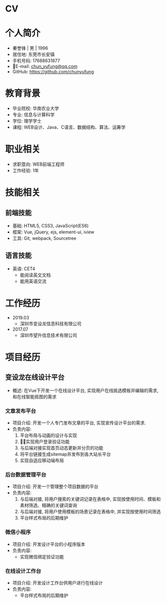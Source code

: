# CV

# 个人简介
- 秦誉锋 | 男 | 1996
- 居住地: 东莞市长安镇
- 手机号码: 17688631877
- E-mail: chun_yufung@qq.com
- GitHub: https://github.com/chunyufung

# 教育背景
- 毕业院校: 华南农业大学
- 专业: 信息与计算科学
- 学位: 理学学士
- 课程: WEB设计、Java、C语言、数据结构、算法、运筹学

# 职业相关
- 求职意向: WEB前端工程师
- 工作经验: 1年

# 技能相关
## 前端技能
- 基础: HTML5, CSS3, JavaScript(ES6)
- 框架: Vue, jQuery, ejs, element-ui, iview
- 工具: Git, webpack, Sourcetree
## 语言技能
- 英语: CET4
    - 能阅读英文文档
    - 能用英语交流

# 工作经历
- 2019.03
    - 深圳市变设龙信息科技有限公司
- 2017.07
    - 深圳市望升信息技术有限公司

# 项目经历
## 变设龙在线设计平台
- 概述: 在Vue下开发一个在线设计平台, 实现用户在线挑选模板并编辑的需求, 和在线智能抠图的需求
### 文章发布平台
- 项目介绍: 开发一个人专门发布文章的平台, 实现宣传设计平台的需求.
- 负责内容: 
    1. 平台布局与动画的设计与实现
    2. 实现用户登录验证功能
    3. 与后端对接实现首页动态更新并分页的功能
    4. 将平台链接生成sitemap并发布到各大站长平台
    5. 实现自适应移动端布局
### 后台数据管理平台
- 项目介绍: 开发一个管理整个项目数据的平台
- 负责内容: 
    1. 与后端对接, 将用户搜索的关键词记录在表格中, 实现按使用时间、模板和素材筛选、精确的关键词查询
    1. 与后端对接, 将用户使用模板的场景记录在表格中, 并实现按使用时间筛选
    1. 平台样式布局的后期维护
### 微信小程序
- 项目介绍: 开发设计平台的小程序版本
- 负责内容: 
    - 实现微信绑定验证功能
### 在线设计工作台
- 项目介绍: 开发设计工作台供用户进行在线设计
- 负责内容:
    - 平台样式布局的后期维护